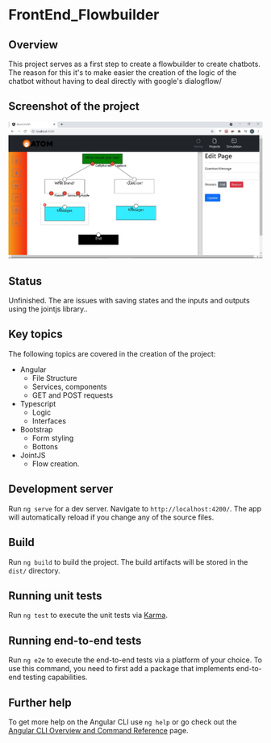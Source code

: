 # FrontEnd_Flowbuilder

## Overview

This project serves as a first step to create a flowbuilder to create chatbots. The reason for this it's to make easier the creation of the logic of the chatbot without having to deal directly with google's dialogflow/

## Screenshot of the project

![App Screenshot](./src/assets/front.jpg)

## Status

Unfinished. The are issues with saving states and the inputs and outputs using the jointjs library..

## Key topics

The following topics are covered in the
creation of the project:

- Angular
  - File Structure
  - Services, components
  - GET and POST requests
- Typescript
  - Logic
  - Interfaces
- Bootstrap
  - Form styling
  - Bottons
- JointJS
  - Flow creation.

## Development server

Run `ng serve` for a dev server. Navigate to `http://localhost:4200/`. The app will automatically reload if you change any of the source files.

## Build

Run `ng build` to build the project. The build artifacts will be stored in the `dist/` directory.

## Running unit tests

Run `ng test` to execute the unit tests via [Karma](https://karma-runner.github.io).

## Running end-to-end tests

Run `ng e2e` to execute the end-to-end tests via a platform of your choice. To use this command, you need to first add a package that implements end-to-end testing capabilities.

## Further help

To get more help on the Angular CLI use `ng help` or go check out the [Angular CLI Overview and Command Reference](https://angular.io/cli) page.

